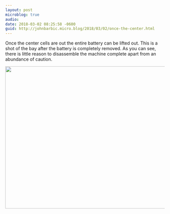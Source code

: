 ```yaml
---
layout: post
microblog: true
audio: 
date: 2018-03-02 08:25:58 -0600
guid: http://johnbarbic.micro.blog/2018/03/02/once-the-center.html
---
```

Once the center cells are out the entire battery can be lifted out.  This is a shot of the bay after the battery is completely removed.  As you can see, there is little reason to disassemble the machine complete apart from an abundance of caution.

<img src="http://www.barbic.com/uploads/2018/592985f852.jpg" width="600" height="450" />
